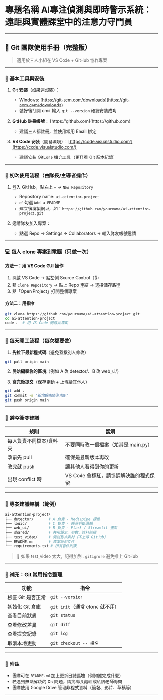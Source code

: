 # 專題名稱 AI專注偵測與即時警示系統：遠距與實體課堂中的注意力守門員

---

## 📘 Git 團隊使用手冊（完整版）

> 適用於三人小組在 VS Code + GitHub 協作專案

---

### 🔧 基本工具與安裝

1. **Git 安裝**（如果還沒裝）：

   * Windows: [https://git-scm.com/downloads](https://git-scm.com/downloads)
   * 裝好後打開 cmd 輸入 `git --version` 確認安裝成功

2. **GitHub 註冊帳號**： [https://github.com](https://github.com)

   * 建議三人都註冊，並使用常用 Email 綁定

3. **VS Code 安裝**（開發環境）： [https://code.visualstudio.com/](https://code.visualstudio.com/)

   * 建議安裝 GitLens 擴充工具（更好看 Git 版本紀錄）

---

### 🚀 初次使用流程（由隊長/主導者操作）

1. 登入 GitHub，點右上 `+` → `New Repository`

   * Repository name: `ai-attention-project`
   * ✅ 勾選 `Add a README`
   * 建立後複製網址，如：`https://github.com/yourname/ai-attention-project.git`

2. 邀請隊友加入專案：

   * 點選 Repo → Settings → Collaborators → 輸入隊友帳號邀請

---

### 💻 每人 clone 專案到電腦（只做一次）

#### 方法一：用 VS Code GUI 操作

1. 開啟 VS Code → 點左側 Source Control（🔃）
2. 點 `Clone Repository` → 貼上 Repo 連結 → 選擇儲存路徑
3. 點「Open Project」打開整個專案

#### 方法二：用指令

```bash
git clone https://github.com/yourname/ai-attention-project.git
cd ai-attention-project
code .  # 用 VS Code 開啟此專案
```

---

### 🔁 每天開工流程（每次都要做）

1. **先拉下最新程式碼**（避免蓋掉別人修改）

```bash
git pull origin main
```

2. **開始編輯你的區塊**（例如 A 改 detector/、B 改 web\_ui/）

3. **寫完後提交**（保存更動 + 上傳給其他人）

```bash
git add .
git commit -m "新增眼睛偵測功能"
git push origin main
```

---

### 🚨 避免衝突建議

| 規則            | 說明                      |
| ------------- | ----------------------- |
| 每人負責不同檔案/資料夾  | 不要同時改一個檔案（尤其是 main.py）  |
| 改前先 pull      | 確保是最新版本再改               |
| 改完就 push      | 讓其他人看得到你的更新             |
| 出現 conflict 時 | VS Code 會標紅，請協調解決誰的程式保留 |

---

### 📁 專案建議架構（範例）

```bash
ai-attention-project/
├── detector/       # A 負責 - Mediapipe 模組
├── logic/          # C 負責 - 睡覺判斷邏輯
├── web_ui/         # B 負責 - Flask / Streamlit 畫面
├── shared/         # 共用設定、參數、資料結構
├── test_video/     # 測試影片素材（不上傳 GitHub）
├── README.md       # 專案說明文件
└── requirements.txt # 所有套件列表
```

> 🔺 如果 test\_video 太大，記得加到 `.gitignore` 避免推上 GitHub

---

### 🧪 補充：Git 常用指令整理

| 功能          | 指令                       |
| ----------- | ------------------------ |
| 檢查 Git 是否正常 | `git --version`          |
| 初始化 Git 倉庫  | `git init`（通常 clone 就不用） |
| 查看目前狀態      | `git status`             |
| 查看修改差異      | `git diff`               |
| 查看提交紀錄      | `git log`                |
| 取消本地更動      | `git checkout -- 檔名`     |

---

### 📌 附註

* 團隊可在 `README.md` 加上更新日誌區塊（例如誰完成什麼）
* 若遇到無法解決的 Git 問題，請找隊長處理或私訊老師詢問
* 團隊使用 Google Drive 管理非程式資料（簡報、影片、草稿等）

---

